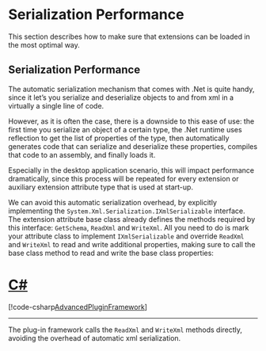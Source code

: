 Serialization Performance
=====
This section describes how to make sure that extensions can be loaded in the most optimal way.

Serialization Performance
-----
The automatic serialization mechanism that comes with .Net is quite handy, since it let’s you serialize and deserialize objects to and from xml in a virtually a single line of code.

However, as it is often the case, there is a downside to this ease of use: the first time you serialize an object of a certain type, the .Net runtime uses reflection to get the list of properties of the type, then automatically generates code that can serialize and deserialize these properties, compiles that code to an assembly, and finally loads it.

Especially in the desktop application scenario, this will impact performance dramatically, since this process will be repeated for every extension or auxiliary extension attribute type that is used at start-up.

We can avoid this automatic serialization overhead, by explicitly implementing the `System.Xml.Serialization.IXmlSerializable` interface. The extension attribute base class already defines the methods required by this interface: `GetSchema`, `ReadXml` and `WriteXml`. All you need to do is mark your attribute class to implement `IXmlSerializable` and override `ReadXml` and `WriteXml` to read and write additional properties, making sure to call the base class method to read and write the base class properties:

# [C#](#tab/tabid-1)
[!code-csharp[AdvancedPluginFramework](code_samples/AdvancedPluginFramework.cs#L25-L40)]
***

The plug-in framework calls the `ReadXml` and `WriteXml` methods directly, avoiding the overhead of automatic xml serialization.